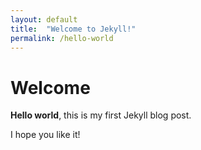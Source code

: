 ```yaml
---
layout: default
title:  "Welcome to Jekyll!"
permalink: /hello-world
---
```


# Welcome

**Hello world**, this is my first Jekyll blog post.

I hope you like it!